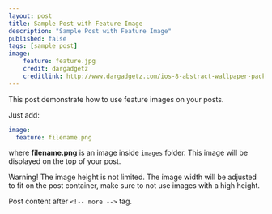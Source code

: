 ```yaml
---
layout: post
title: Sample Post with Feature Image
description: "Sample Post with Feature Image"
published: false
tags: [sample post]
image:
    feature: feature.jpg
    credit: dargadgetz
    creditlink: http://www.dargadgetz.com/ios-8-abstract-wallpaper-pack-for-iphone-5s-5c-and-ipod-touch-retina/
---
```


This post demonstrate how to use feature images on your posts.

Just add:

```yaml
image:
  feature: filename.png
```

where **filename.png** is an image inside `images` folder. This image will be displayed on the top of your post.

Warning! The image height is not limited. The image width will be adjusted to fit on the post container, make sure to not use images with a high height.

<!-- more -->

Post content after ``<!-- more -->`` tag.
